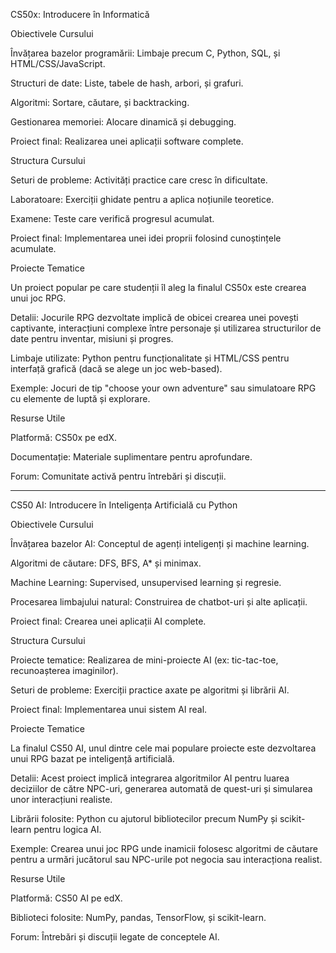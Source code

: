 CS50x: Introducere în Informatică

Obiectivele Cursului

Învățarea bazelor programării: Limbaje precum C, Python, SQL, și HTML/CSS/JavaScript.

Structuri de date: Liste, tabele de hash, arbori, și grafuri.

Algoritmi: Sortare, căutare, și backtracking.

Gestionarea memoriei: Alocare dinamică și debugging.

Proiect final: Realizarea unei aplicații software complete.

Structura Cursului

Seturi de probleme: Activități practice care cresc în dificultate.

Laboratoare: Exerciții ghidate pentru a aplica noțiunile teoretice.

Examene: Teste care verifică progresul acumulat.

Proiect final: Implementarea unei idei proprii folosind cunoștințele acumulate.

Proiecte Tematice

Un proiect popular pe care studenții îl aleg la finalul CS50x este crearea unui joc RPG.

Detalii: Jocurile RPG dezvoltate implică de obicei crearea unei povești captivante, interacțiuni complexe între personaje și utilizarea structurilor de date pentru inventar, misiuni și progres.

Limbaje utilizate: Python pentru funcționalitate și HTML/CSS pentru interfață grafică (dacă se alege un joc web-based).

Exemple: Jocuri de tip "choose your own adventure" sau simulatoare RPG cu elemente de luptă și explorare.

Resurse Utile

Platformă: CS50x pe edX.

Documentație: Materiale suplimentare pentru aprofundare.

Forum: Comunitate activă pentru întrebări și discuții.


-------------------------------------------------------------------------------------------------------------------------------------------



CS50 AI: Introducere în Inteligența Artificială cu Python

Obiectivele Cursului

Învățarea bazelor AI: Conceptul de agenți inteligenți și machine learning.

Algoritmi de căutare: DFS, BFS, A* și minimax.

Machine Learning: Supervised, unsupervised learning și regresie.

Procesarea limbajului natural: Construirea de chatbot-uri și alte aplicații.

Proiect final: Crearea unei aplicații AI complete.

Structura Cursului

Proiecte tematice: Realizarea de mini-proiecte AI (ex: tic-tac-toe, recunoașterea imaginilor).

Seturi de probleme: Exerciții practice axate pe algoritmi și librării AI.

Proiect final: Implementarea unui sistem AI real.

Proiecte Tematice

La finalul CS50 AI, unul dintre cele mai populare proiecte este dezvoltarea unui RPG bazat pe inteligență artificială.

Detalii: Acest proiect implică integrarea algoritmilor AI pentru luarea deciziilor de către NPC-uri, generarea automată de quest-uri și simularea unor interacțiuni realiste.

Librării folosite: Python cu ajutorul bibliotecilor precum NumPy și scikit-learn pentru logica AI.

Exemple: Crearea unui joc RPG unde inamicii folosesc algoritmi de căutare pentru a urmări jucătorul sau NPC-urile pot negocia sau interacționa realist.

Resurse Utile

Platformă: CS50 AI pe edX.

Biblioteci folosite: NumPy, pandas, TensorFlow, și scikit-learn.

Forum: Întrebări și discuții legate de conceptele AI.

